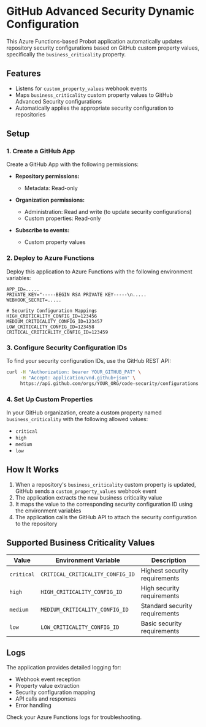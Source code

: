 # GitHub Advanced Security Dynamic Configuration

This Azure Functions-based Probot application automatically updates repository security configurations based on GitHub custom property values, specifically the `business_criticality` property.

## Features

- Listens for `custom_property_values` webhook events
- Maps `business_criticality` custom property values to GitHub Advanced Security configurations
- Automatically applies the appropriate security configuration to repositories

## Setup

### 1. Create a GitHub App

Create a GitHub App with the following permissions:

- **Repository permissions:**
  - Metadata: Read-only
- **Organization permissions:**
  - Administration: Read and write (to update security configurations)
  - Custom properties: Read-only

- **Subscribe to events:**
  - Custom property values

### 2. Deploy to Azure Functions

Deploy this application to Azure Functions with the following environment variables:

```
APP_ID=.....
PRIVATE_KEY="-----BEGIN RSA PRIVATE KEY-----\n.....
WEBHOOK_SECRET=.....

# Security Configuration Mappings
HIGH_CRITICALITY_CONFIG_ID=123456
MEDIUM_CRITICALITY_CONFIG_ID=123457
LOW_CRITICALITY_CONFIG_ID=123458
CRITICAL_CRITICALITY_CONFIG_ID=123459
```

### 3. Configure Security Configuration IDs

To find your security configuration IDs, use the GitHub REST API:

```bash
curl -H "Authorization: bearer YOUR_GITHUB_PAT" \
     -H "Accept: application/vnd.github+json" \
     https://api.github.com/orgs/YOUR_ORG/code-security/configurations
```

### 4. Set Up Custom Properties

In your GitHub organization, create a custom property named `business_criticality` with the following allowed values:
- `critical`
- `high`
- `medium`
- `low`

## How It Works

1. When a repository's `business_criticality` custom property is updated, GitHub sends a `custom_property_values` webhook event
2. The application extracts the new business criticality value
3. It maps the value to the corresponding security configuration ID using the environment variables
4. The application calls the GitHub API to attach the security configuration to the repository

## Supported Business Criticality Values

| Value | Environment Variable | Description |
|-------|---------------------|-------------|
| `critical` | `CRITICAL_CRITICALITY_CONFIG_ID` | Highest security requirements |
| `high` | `HIGH_CRITICALITY_CONFIG_ID` | High security requirements |
| `medium` | `MEDIUM_CRITICALITY_CONFIG_ID` | Standard security requirements |
| `low` | `LOW_CRITICALITY_CONFIG_ID` | Basic security requirements |

## Logs

The application provides detailed logging for:
- Webhook event reception
- Property value extraction
- Security configuration mapping
- API calls and responses
- Error handling

Check your Azure Functions logs for troubleshooting.
